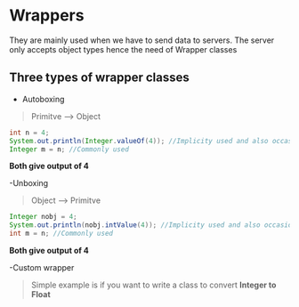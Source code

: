# Wrappers

They are mainly used when we have to send data to servers. The server only accepts object types hence the need of Wrapper classes

## Three types of wrapper classes

- Autoboxing

> Primitve --> Object

```java
int n = 4;
System.out.println(Integer.valueOf(4)); //Implicity used and also occasional
Integer m = n; //Commonly used
```

**Both give output of 4**

-Unboxing

> Object --> Primitve

```java
Integer nobj = 4;
System.out.println(nobj.intValue(4)); //Implicity used and also occasional
int m = n; //Commonly used
```
**Both give output of 4**

-Custom wrapper

> Simple example is if you want to write a class to convert **__Integer to Float__**
